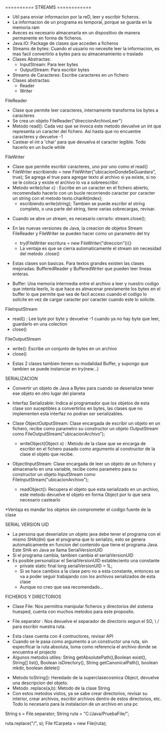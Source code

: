 ========== STREAMS ============
- Util para enviar informacion por la reD, leer y escribir ficheros.
- La informacion de un programa es temporal, porque se guarda en la memoria ram
- Aveces es necesario almacenarla en un dispositivo de manera permanente en forma de ficheros.
- Java.IO: Package de clases que acceden a ficheros
- Streams de bytes: Cuando el usuario no necesite leer la informacion, es mas facil convertirlo a bytes para su almacenamiento o traslado
- Clases Abstractas:
  + InputStream: Para leer bytes
  + OutputStream: Para escribir bytes
- Streams de Caracteres: Escribe caracteres en un fichero
- Clases abstractas:
  + Reader
  + Writer

FileReader
- Clase que permite leer caracteres, internamente transforma los bytes a caracteres
- Se crea un objeto FileReader("direccionArchivoLeer")
- Metodo read(): Cada vez que se invoca este metodo devuelve un int que representa un caracter del fichero. Asi hasta que no encuentre caracteres y devuelve -1
- Castear el int a 'char' para que devuelva el caracter legible. Todo hacerlo en un bucle while


FileWriter
- Clase que permite escribir caracteres, uno por uno como el read()
- FileWriter escribiendo = new FileWriter("ubicacionDondeSeGuardara", true); Se agrega el true para agregar texto al archivo si  ya existe, si no se le coloca y existe el archivo lo va a sobreescribir.
- Metodo write(char c) : Escribe en un caracter en el fichero abierto, recomendado hacerlo con un bucle recorriendo caracter por caracter un string con el metodo texto.charAt(index);
  + escribiendo.write(string); Tambien se puede escribir el string completo, o una parte del string, tiene varias sobrecargas, revisar.

* Cuando se abre un stream, es necesario cerrarlo: stream.close();
* En las nuevas versiones de Java, la creacion de objetos Stream FileReader y FileWriter se pueden hacer como un parametro del try
  + try(FileWriter escritura = new FileWriter("direccion")){}
  + La ventaja es que se cierra automaticamente el stream sin necesidad del metodo .close()

* Estas clases son basicas. Para textos grandes existen las clases mejoradas: BufferedReader y BufferedWriter que pueden leer lineas enteras.
- Buffer: Una memoria intermedia entre el archivo a leer y nuestro codigo que intenta leerlo, lo que hace es almacenar previamente los bytes en el buffer lo que permite que sea de facil acceso cuando el codigo lo solicite en vez de cargar caracter por caracter cuando este lo solicite.

FileInputStream
- read() : Lee byte por byte y devuelve -1 cuando ya no hay byte que leer, guardarlo en una colection
- close()

FileOutputStream
- write(): Escribe un conjunto de bytes en un archivo
- close()

* Estas 2 clases tambien tienen su modalidad Buffer, y supongo que tambien se puede instanciar en try(new...)

SERIALIZACION

- Convertir un objeto de Java a Bytes para cuando se deserialize tener ese objeto en otro lugar del planeta
- Interfaz Serializable: Indica al programador que los objetos de esta clase son suceptibles a convertirlos en bytes, las clases que no implementen esta interfaz no podran ser serializables.

- Clase ObjectOutputStream: Clase encargada de escribir un objeto en un fichero, recibe como parametro su constructor un objeto OutputStream como FileOutputStream("ubicacionArchivo");
  + writeObject(Object o) : Metodo de la clase que se encarga de escribir en el fichero pasado como argumento al constructor de la clase el objeto que recibe.

- ObjectInputStream: Clase encargada de leer un objeto de un fichero y almacenarlo en una variable, recibe como parametro para su constructor un objeto InputStream como FileInputStream("ubicacionArchivo");
  + readObject(): Recupera el objeto que esta serializado en un archivo, este metodo devuelve el objeto en forma Object por lo que sera necesario castearlo

*Ventaja es mandar los objetos sin comprometer el codigo fuente de la clase

SERIAL VERSION UID
- La persona que deserialize un objeto java debe tener el programa con el mismo SHA(dni) que el programa que lo serializo, esto se genera automaticamente en funcion del contenido que tiene el programa Java. Este SHA en Java se llama SerialVersionUID
- Si el programa cambia, tambien cambia el serialVersionUID
- Es posible personalizar el SerialVersionUID estableciento una constante
  + private static final long serialVersionUID = 1L;
  + Si se hace cambios a la clase pero no a esta constante, entonces se va a poder seguir trabajando con los archivos serializados de esta clase
  * Aunque no creo que sea recomendado...


FICHEROS Y DIRECTORIOS
- Clase File: Nos permitira manipular ficheros y directorios del sistema huesped, cuenta con muchos metodos para este proposito.
* File.separator : Nos devuelve el separador de directorio segun el SO, \ / para escribir nuestra ruta. 
- Esta clase cuenta con 4 contructores, revisar API
- Cuando se le pasa como argumento a un constructor una ruta, sin especificar la ruta absoluta, toma como referencia el archivo donde se encuentra el projecto
- Algunos metodos utiles: String getAbsolutePath(),Boolean exist(), String[] list(), Boolean isDirectory(), String getCanonicalPath(), boolean mkdir, boolean  delete()


* Metodo toString(): Heredado de la superclasecosmica Object, devuelve una descripcion del objeto.
* Metodo .replace(a,b): Metodo de la clase String
* Con estos metodos vistos, ya se sabe crear directorios, revisar su interior, crear archivos, escribir archivos dentro de estos directorios, etc. Todo lo necesario para la instalacion de un archivo en una pc

String s = File.separator;
String ruta = "C:/Java/PruebaFile/";
  
ruta.replace("/", s);
File fCarpeta = new File(ruta);
